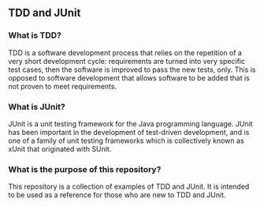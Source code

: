 ## TDD and JUnit

### What is TDD?

TDD is a software development process that relies on the repetition of a very short development cycle: requirements are turned into very specific test cases, then the software is improved to pass the new tests, only. This is opposed to software development that allows software to be added that is not proven to meet requirements.

### What is JUnit?

JUnit is a unit testing framework for the Java programming language. JUnit has been important in the development of test-driven development, and is one of a family of unit testing frameworks which is collectively known as xUnit that originated with SUnit.

### What is the purpose of this repository?

This repository is a collection of examples of TDD and JUnit. It is intended to be used as a reference for those who are new to TDD and JUnit.

